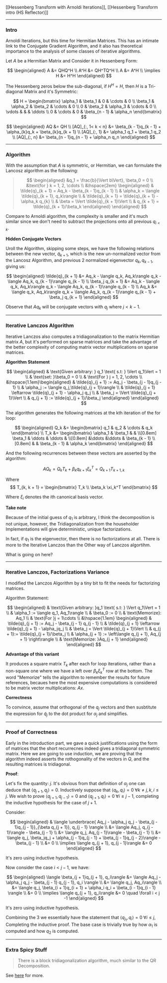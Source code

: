 [[Hessenberg Transform with Arnoldi Iterations]],
[[Hessenberg Transform intro (HS Reflector)]]

---
### **Intro**

Arnoldi Iterations, but this time for Hermitian Matrices. This has an intimate link to the Conjugate Gradient Algorithm, and it also has theoretical importance to the analysis of some classes of iterative algorithms. 

Let $A$ be a Hermitian Matrix and Consider it in Hessenberg Form:

$$
\begin{aligned}
    A &= QHQ^H
    \\
    A^H &= QH^TQ^H
    \\
    A &= A^H
    \\
    \implies H &= H^H
\end{aligned}
$$

The Hessenberg zeros below the sub-diagonal, if $H^H = H$, then $H$ is a Tri-diagonal Matrix and it's Symmetric: 

$$
H = \begin{bmatrix}
    \alpha_1 & \beta_1 & 0 & \cdots & 0
    \\
    \beta_1 & \alpha_2 & \beta_2 & \cdots & 0
    \\
    0 & \beta_2 & \alpha_3 & \cdots & 0
    \\
    \vdots & & & \ddots
    \\
    0 & \cdots & 0 & \beta_{n - 1} & \alpha_n 
\end{bmatrix}
$$

$$
\begin{aligned}
    AQ &= QH
    \\
    [AQ]_{:, 1< k < n} &= \beta_{k - 1}q_{k - 1} + \alpha_{k}q_k + \beta_{k}q_{k + 1}
    \\
    [AQ]_{:, 1} &= \alpha_1 q_1 + \beta_1 q_2
    \\
    [AQ]_{:, n} &= \beta_{n - 1}q_{n - 1} + \alpha_n q_n
\end{aligned}
$$

---
### **Algorithm**
With the assumption that $A$ is symmetric, or Hermitian, we can formulate the Lancosz algorithm as the following: 

> $$
> \begin{aligned}
>     &q_1 = \frac{b}{\Vert b\Vert}, \beta_0 = 0
>     \\
>     &\text{for } k = 1, 2, \cdots
>     \\
>     &\hspace{2em}
>     \begin{aligned}
>         & \tilde{q}_{k + 1} = Aq_k - \beta_{k - 1}q_{k - 1}
>         \\
>         & \alpha_k = \langle \tilde{q}_{k + 1}, q_k\rangle
>         \\
>         & \tilde{q}_{k + 1} = \tilde{q}_{k + 1} - \alpha_k q_{k}
>         \\
>         & \beta = \Vert \tilde{q}_{k + 1}\Vert
>         \\
>         & q_{k + 1} = \tilde{q}_{k + 1}/\beta_k
>     \end{aligned}
> \end{aligned}
> $$

Compare to Arnoldi algorithm, the complexity is smaller and it's much similar since we don't need to subtract the projections onto all previous $q_{i<k}$. 

**Hidden Conjugate Vectors**

Uroll the Algorithm, skipping some steps, we have the following relations between the new vector, $\tilde{q}_{k + 1}$, which is the new un-normalized vector from the Lancosz Algorithm, and previous 2 normalized eigenvector $q_{k}, q_{k - 1}$, giving us: 

$$
\begin{aligned}
    \tilde{q}_{k + 1} &= Aq_k - \langle q_k, Aq_k\rangle q_k - \langle Aq_k, q_{k - 1}\rangle q_{k - 1}
    \\
    \beta_j q_{k + 1} &= Aq_k - \langle q_k, Aq_k\rangle q_k - \langle Aq_k, q_{k - 1}\rangle q_{k - 1}
    \\
    Aq_k &= \langle q_k, Aq_k\rangle q_k + \langle Aq_k, q_{k - 1}\rangle q_{k - 1} + \beta_j q_{k + 1}
\end{aligned}
$$

Observe that $Aq_k$ will be conjugate vectors with $q_j$ where $j < k - 1$. 

---
### **Iterative Lanczos Algorithm**

Iterative Lanczos also computes a tridiagonalization to the matrix Hermitian matrix $A$, but it's performed on sparse matrices and take the advantage of the better complexity of computing matrix vector multiplications on sparse matrices.

**Algorithm Statement**

$$
\begin{aligned}
    & \text{Given arbitrary: } q_1 \text{ s.t: } \Vert q_1\Vert = 1
    \\
    & \text{set: }\beta_0 = 0
    \\
    & \text{For } j = 1, 2, \cdots 
    \\
    &\hspace{1.1em}\begin{aligned}
        & \tilde{q}_{j + 1} := Aq_j - \beta_{j - 1}q_{j - 1}
        \\
        & \alpha_j := \langle q_j,\tilde{q}_{j + 1}\rangle
        \\
        & \tilde{q}_{j + 1} \leftarrow \tilde{q}_{j + 1} - \alpha_j q_j
        \\
        & \beta_j = \Vert \tilde{q}_{j + 1}\Vert
        \\
        & q_{j + 1} := \tilde{q}_{j + 1}/\beta_j
    \end{aligned}
\end{aligned}
$$

The algorithm generates the following matrices at the kth iteration of the for loop: 

$$
\begin{aligned}
    Q_k &= \begin{bmatrix}
        q_1 & q_2 & \cdots & q_k
    \end{bmatrix}
    \\
    T_k &= 
    \begin{bmatrix}
        \alpha_1 & \beta_1 & & 
        \\[0.8em]
        \beta_1 & \ddots & \ddots & 
        \\[0.8em]
        &\ddots &\ddots & \beta_{k - 1}
        \\[0.8em]
        & & \beta_{k - 1} & \alpha_k
    \end{bmatrix}
\end{aligned}
$$

And the following recurrences between these vectors are asserted by the algorithm:

$$
AQ_k = Q_kT_k + \beta_k q_{k + 1}\xi_k^T = Q_{k + 1}T_{k + 1, k}
$$

Where 
$$
T_{k, k + 1} = 
    \begin{bmatrix}
        T_k
        \\
        \beta_k \xi_k^T
    \end{bmatrix}
$$

Where $\xi_i$ denotes the ith canonical basis vector. 

**Take note**

Because of the initial guess of $q_1$ is arbitrary, I think the decomposition is not unique, however, the Tridiagonalization from the householder Implementations will give deterministic, unique factorizations. 

In fact, if $q_1$ is the eigenvector, then there is no factorizations at all. There is more to the Iterative Lanczos than the Other way of Lanczos algortihm. 

What is going on here? 

---
### **Iterative Lanczos, Factorizations Variance**

I modified the Lanczos Algorithm by a tiny bit to fit the needs for factorizing matrices. 

Algorithm Statement: 

$$
\begin{aligned}
    & \text{Given arbitrary: }q_1 \text{ s.t: } \Vert q_1\Vert = 1
    \\
    & \alpha_1 := \langle q_1, Aq_1\rangle
    \\
    & \beta_0 := 0
    \\
    & \text{Memorize}: Aq_1
    \\
    & \text{For }j = 1\cdots
    \\
    &\hspace{1.1em}
    \begin{aligned}
        & \tilde{q}_{j + 1} := Aq_j - \beta_{j - 1} q_{j - 1}
        \\
        & \tilde{q}_{j + 1} \leftarrow \tilde{q}_{j + 1} - \alpha_jq_j
        \\
        & \beta_j = \Vert \tilde{q}_{j + 1}\Vert
        \\
        & q_{j + 1}:= \tilde{q}_{j + 1}/\beta_j
        \\
        & \alpha_{j + 1} := \left\langle q_{j + 1}, Aq_{j + 1} \right\rangle
        \\
        & \text{Memorize: }Aq_{j + 1}
    \end{aligned}
\end{aligned}
$$

**Advantage of this variant**

It produces a square matrix $T_k$ after each for loop iterations, rather than a non-square one where we have a left over $\beta_k\xi_k^T$ row at the bottom. The word "Memorize" tells the algorithm to remember the results for future references, becaues here the most expensive computations is considered to be matrix vector multiplications: $Ax$. 

**Correctness**

To convince, assume that orthogonal of the $q_j$ vectors and then susbtitute the expression for $\tilde{q}_{j}$ to the dot product for $\alpha_j$ and simplifies. 

---
### **Proof of Correctness**

Early in the introduction part, we gave a quick justifications using the form of matrices that the short recurrecnes indeed gives a tridiagonal symmetric matrix. Here we are going to use induction, we are proving that the algorithm indeed asserts the rothogonality of the vectors in $Q$, and the resulting matrices is tridiagonal. 

**Proof**: 

Let's fix the quantity: $j$. It's obvious from that definition of $\alpha_j$ one can deduce that $\langle q_{j +1}, q_j \rangle = 0$. Inductively suppose that $\langle q_k, q_i\rangle = 0\; \forall k \neq j, k, i \le j$. We wish to prove $\langle q_{j + 1}, q_{j - 1}\rangle = 0$ and $\langle q_{j + 1}, q_i\rangle = 0 \; \forall i \le j - 1$, completing the inductive hypothesis for the case of $j + 1$. 

Consider: 

$$
\begin{aligned}
    & \langle 
       \underbrace{ Aq_j - \alpha_j q_j - \beta_{j - 1}q_{j - 1}}_{\beta q_{j + 1}}, q_{j - 1}
    \rangle
    \\
    &= \langle Aq_j, q_{j - 1}\rangle - \beta_{j - 1}
    \\
    &= \langle q_j, Aq_{j - 1}\rangle - \beta_{j - 1}
    \\
    &= \langle q_j, \beta_jq_j + \alpha_{j - 1}q_{j - 1} + \beta_{j - 1}q_{j - 2}\rangle - \beta_{j - 1}
    \\
    &= 0
    \\
    \implies \langle q_{j + 1}, q_{j - 1}\rangle &= 0
\end{aligned}
$$

It's zero using inductive hypothesis. 

Now consider the case $i < j - 1$, we have: 

$$
\begin{aligned}
    \langle \beta_{j + 1}q_{j + 1}, q_i\rangle &= \langle 
        Aq_j - \alpha_j q_j - \beta_{j - 1} q_{j - 1}, q_i
    \rangle
    \\
    &= \langle q_j, Aq_i\rangle
    \\
    &= \langle 
        q_j, \beta_{i + 1}q_{i + 1} + \alpha_i q_i + \beta_{i - 1}q_{i - 1}
    \rangle
    \\
    &= 0
    \\
    \implies \langle q_{j + 1}, q_i\rangle &= 0 \quad \forall i < j -1
\end{aligned}
$$

It's zero using inductive hypothesis. 

Combining the 3 we essentially have the statement that $\langle q_{j _ 1}, q_i\rangle = 0 \; \forall i \le j$, Completing the inductive proof. The base case is trivially true by how $\alpha_1$ is computed and how $q_{2}$ is computed. 



---
### **Extra Spicy Stuff**

> There is a block tridiagonalization algorithm, much similar to the QR Decomposition. 

See [here](http://www.cas.mcmaster.ca/~qiao/publications/spie05.pdf) for more. 
